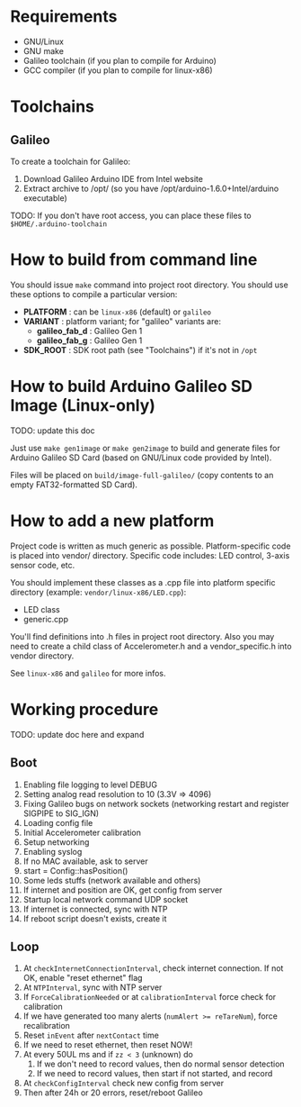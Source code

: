 # Requirements

* GNU/Linux
* GNU make
* Galileo toolchain (if you plan to compile for Arduino)
* GCC compiler (if you plan to compile for linux-x86)

# Toolchains
## Galileo

To create a toolchain for Galileo:

1. Download Galileo Arduino IDE from Intel website
2. Extract archive to /opt/ (so you have /opt/arduino-1.6.0+Intel/arduino executable)

TODO: If you don't have root access, you can place these files to `$HOME/.arduino-toolchain`

# How to build from command line

You should issue `make` command into project root directory. You should use these options to compile a particular version:

* **PLATFORM** : can be `linux-x86` (default) or `galileo`
* **VARIANT** : platform variant; for "galileo" variants are:
	* **galileo_fab_d** : Galileo Gen 1
	* **galileo_fab_g** : Galileo Gen 1
* **SDK_ROOT** : SDK root path (see "Toolchains") if it's not in `/opt`

# How to build Arduino Galileo SD Image (Linux-only)

TODO: update this doc

Just use `make gen1image` or `make gen2image` to build and generate files for Arduino Galileo SD Card (based on GNU/Linux
code provided by Intel).

Files will be placed on `build/image-full-galileo/` (copy contents to an empty FAT32-formatted SD Card).

# How to add a new platform

Project code is written as much generic as possible. Platform-specific code is placed into vendor/ directory.
Specific code includes: LED control, 3-axis sensor code, etc.

You should implement these classes as a .cpp file into platform specific directory (example: `vendor/linux-x86/LED.cpp`):
* LED class
* generic.cpp

You'll find definitions into .h files in project root directory.
Also you may need to create a child class of Accelerometer.h and a vendor_specific.h into vendor directory.

See `linux-x86` and `galileo` for more infos.

# Working procedure

TODO: update doc here and expand

## Boot

1. Enabling file logging to level DEBUG
2. Setting analog read resolution to 10 (3.3V => 4096)
3. Fixing Galileo bugs on network sockets (networking restart and register SIGPIPE to SIG_IGN)
4. Loading config file
5. Initial Accelerometer calibration
6. Setup networking
7. Enabling syslog
8. If no MAC available, ask to server
9. start = Config::hasPosition()
10. Some leds stuffs (network available and others)
11. If internet and position are OK, get config from server
12. Startup local network command UDP socket
13. If internet is connected, sync with NTP
14. If reboot script doesn't exists, create it

## Loop

1. At `checkInternetConnectionInterval`, check internet connection. If not OK, enable "reset ethernet" flag
2. At `NTPInterval`, sync with NTP server
3. If `ForceCalibrationNeeded` or at `calibrationInterval` force check for calibration
4. If we have generated too many alerts (`numAlert >= reTareNum`), force recalibration
5. Reset `inEvent` after `nextContact` time
6. If we need to reset ethernet, then reset NOW!
7. At every 50UL ms and if `zz < 3` (unknown) do
	1. If we don't need to record values, then do normal sensor detection
	2. If we need to record values, then start if not started, and record
8. At `checkConfigInterval` check new config from server
9. Then after 24h or 20 errors, reset/reboot Galileo